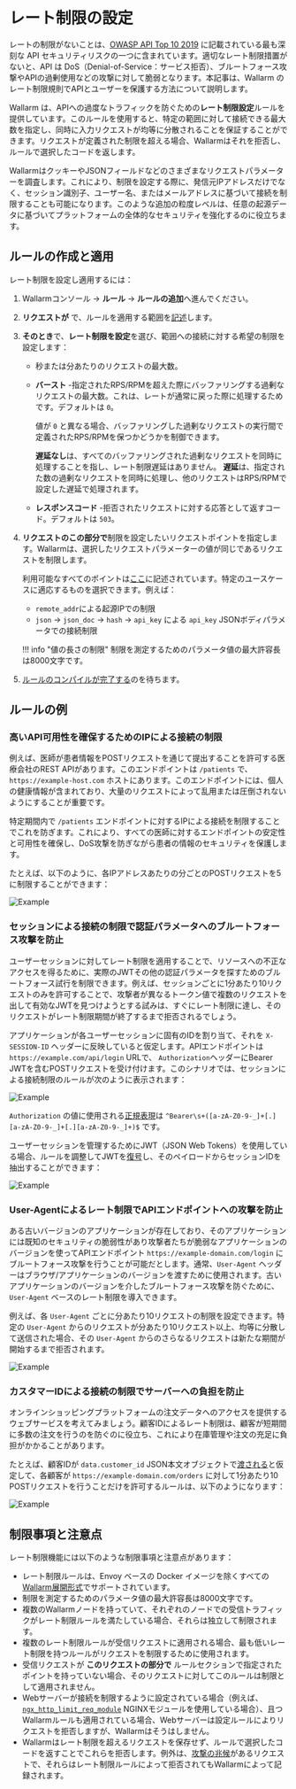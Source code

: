 # レート制限の設定

レートの制限がないことは、[OWASP API Top 10 2019](https://github.com/OWASP/API-Security/blob/master/editions/2019/en/0xa4-lack-of-resources-and-rate-limiting.md) に記載されている最も深刻な API セキュリティリスクの一つに含まれています。適切なレート制限措置がないと、API は DoS（Denial-of-Service：サービス拒否）、ブルートフォース攻撃やAPIの過剰使用などの攻撃に対して脆弱となります。本記事は、Wallarm のレート制限規則でAPIとユーザーを保護する方法について説明します。

Wallarm は、APIへの過度なトラフィックを防ぐための**レート制限設定**ルールを提供しています。このルールを使用すると、特定の範囲に対して接続できる最大数を指定し、同時に入力リクエストが均等に分散されることを保証することができます。リクエストが定義された制限を超える場合、Wallarmはそれを拒否し、ルールで選択したコードを返します。

WallarmはクッキーやJSONフィールドなどのさまざまなリクエストパラメーターを調査します。これにより、制限を設定する際に、発信元IPアドレスだけでなく、セッション識別子、ユーザー名、またはメールアドレスに基づいて接続を制限することも可能になります。このような追加の粒度レベルは、任意の起源データに基づいてプラットフォームの全体的なセキュリティを強化するのに役立ちます。

## ルールの作成と適用

レート制限を設定し適用するには：

1. Wallarmコンソール → **ルール** → **ルールの追加**へ進んでください。
1. **リクエストが** で、ルールを適用する範囲を[記述](add-rule.md#branch-description)します。
1. **そのとき**で、**レート制限を設定**を選び、範囲への接続に対する希望の制限を設定します：

    * 秒または分あたりのリクエストの最大数。
    * **バースト** -指定されたRPS/RPMを超えた際にバッファリングする過剰なリクエストの最大数。これは、レートが通常に戻った際に処理するためです。デフォルトは `0`。

        値が `0` と異なる場合、バッファリングした過剰なリクエストの実行間で定義されたRPS/RPMを保つかどうかを制御できます。

        **遅延なし**は、すべてのバッファリングされた過剰なリクエストを同時に処理することを指し、レート制限遅延はありません。 **遅延**は、指定された数の過剰なリクエストを同時に処理し、他のリクエストはRPS/RPMで設定した遅延で処理されます。

    * **レスポンスコード** -拒否されたリクエストに対する応答として返すコード。デフォルトは `503`。
1. **リクエストのこの部分で**制限を設定したいリクエストポイントを指定します。Wallarmは、選択したリクエストパラメーターの値が同じであるリクエストを制限します。

    利用可能なすべてのポイントは[ここ](request-processing.md)に記述されています。特定のユースケースに適応するものを選択できます。例えば：
    
    * `remote_addr`による起源IPでの制限
    * `json` → `json_doc` → `hash` → `api_key` による `api_key` JSONボディパラメータでの接続制限

    !!! info "値の長さの制限"
        制限を測定するためのパラメータ値の最大許容長は8000文字です。
1. [ルールのコンパイルが完了する](compiling.md)のを待ちます。

## ルールの例

### 高いAPI可用性を確保するためのIPによる接続の制限

例えば、医師が患者情報をPOSTリクエストを通じて提出することを許可する医療会社のREST APIがあります。このエンドポイントは `/patients` で、`https://example-host.com` ホストにあります。このエンドポイントには、個人の健康情報が含まれており、大量のリクエストによって乱用または圧倒されないようにすることが重要です。

特定期間内で `/patients` エンドポイントに対するIPによる接続を制限することでこれを防ぎます。これにより、すべての医師に対するエンドポイントの安定性と可用性を確保し、DoS攻撃を防ぎながら患者の情報のセキュリティを保護します。

たとえば、以下のように、各IPアドレスあたりの分ごとのPOSTリクエストを5に制限することができます：

![Example](../../images/user-guides/rules/rate-limit-by-ip-for-patients.png)

### セッションによる接続の制限で認証パラメータへのブルートフォース攻撃を防止

ユーザーセッションに対してレート制限を適用することで、リソースへの不正なアクセスを得るために、実際のJWTその他の認証パラメータを探すためのブルートフォース試行を制限できます。例えば、セッションごとに1分あたり10リクエストのみを許可することで、攻撃者が異なるトークン値で複数のリクエストを出して有効なJWTを見つけようとする試みは、すぐにレート制限に達し、そのリクエストがレート制限期間が終了するまで拒否されるでしょう。

アプリケーションが各ユーザーセッションに固有のIDを割り当て、それを `X-SESSION-ID` ヘッダーに反映していると仮定します。APIエンドポイントは `https://example.com/api/login` URLで、 `Authorization`ヘッダーにBearer JWTを含むPOSTリクエストを受け付けます。このシナリオでは、セッションによる接続制限のルールが次のように表示されます：

![Example](../../images/user-guides/rules/rate-limit-for-jwt.png)

`Authorization` の値に使用される[正規表現](add-rule.md#condition-type-regex)は ``^Bearer\s+([a-zA-Z0-9-_]+[.][a-zA-Z0-9-_]+[.][a-zA-Z0-9-_]+)$`` です。

ユーザーセッションを管理するためにJWT（JSON Web Tokens）を使用している場合、ルールを調整してJWTを[復号](request-processing.md#jwt)し、そのペイロードからセッションIDを抽出することができます：

![Example](../../images/user-guides/rules/rate-limit-for-session-in-jwt.png)

### User-Agentによるレート制限でAPIエンドポイントへの攻撃を防止

ある古いバージョンのアプリケーションが存在しており、そのアプリケーションには既知のセキュリティの脆弱性があり攻撃者たちが脆弱なアプリケーションのバージョンを使ってAPIエンドポイント `https://example-domain.com/login` にブルートフォース攻撃を行うことが可能だとします。通常、`User-Agent` ヘッダーはブラウザ/アプリケーションのバージョンを渡すために使用されます。古いアプリケーションのバージョンを介したブルートフォース攻撃を防ぐために、`User-Agent` ベースのレート制限を導入できます。

例えば、各 `User-Agent` ごとに分あたり10リクエストの制限を設定できます。特定の `User-Agent` からのリクエストが分あたり10リクエスト以上、均等に分散して送信された場合、その `User-Agent` からのさらなるリクエストは新たな期間が開始するまで拒否されます。

![Example](../../images/user-guides/rules/rate-limit-by-user-agent.png)

### カスタマーIDによる接続の制限でサーバーへの負担を防止

オンラインショッピングプラットフォームの注文データへのアクセスを提供するウェブサービスを考えてみましょう。顧客IDによるレート制限は、顧客が短期間に多数の注文を行うのを防ぐのに役立ち、これにより在庫管理や注文の充足に負担がかかることがあります。

たとえば、顧客IDが `data.customer_id` JSON本文オブジェクトで[渡される](request-processing.md#json_doc)と仮定して、各顧客が `https://example-domain.com/orders` に対して1分あたり10 POSTリクエストを行うことだけを許可するルールは、以下のようになります：

![Example](../../images/user-guides/rules/rate-limit-by-customer-id.png)

## 制限事項と注意点

レート制限機能には以下のような制限事項と注意点があります：

* レート制限ルールは、Envoy ベースの Docker イメージを除くすべての [Wallarm展開形式](../../installation/supported-deployment-options.md)でサポートされています。
* 制限を測定するためのパラメータ値の最大許容長は8000文字です。
* 複数のWallarmノードを持っていて、それぞれのノードでの受信トラフィックがレート制限ルールを満たしている場合、それらは独立して制限されます。
* 複数のレート制限ルールが受信リクエストに適用される場合、最も低いレート制限を持つルールがリクエストを制限するために使用されます。
* 受信リクエストが **このリクエストの部分で** ルールセクションで指定されたポイントを持っていない場合、そのリクエストに対してこのルールは制限として適用されません。
* Webサーバーが接続を制限するように設定されている場合（例えば、 [`ngx_http_limit_req_module`](http://nginx.org/en/docs/http/ngx_http_limit_req_module.html) NGINXモジュールを使用している場合）、且つWallarmルールも適用されている場合、Webサーバーは設定ルールによりリクエストを拒否しますが、Wallarmはそうはしません。
* Wallarmはレート制限を超えるリクエストを保存せず、ルールで選択したコードを返すことでこれらを拒否します。例外は、[攻撃の兆候](../../about-wallarm/protecting-against-attacks.md)があるリクエストで、それらはレート制限ルールによって拒否されてもWallarmによって記録されます。